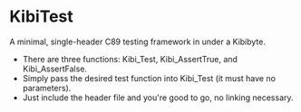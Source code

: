 # KibiTest
A minimal, single-header C89 testing framework in under a Kibibyte.

* There are three functions: Kibi_Test, Kibi_AssertTrue, and Kibi_AssertFalse.
* Simply pass the desired test function into Kibi_Test (it must have no parameters).
* Just include the header file and you're good to go, no linking necessary.

